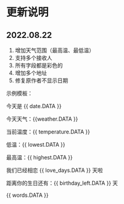 # 更新说明

## 2022.08.22

1. 增加天气范围（最高温、最低温）
2. 支持多个接收人
3. 所有字段都是彩色的
4. 增加多个地址
5. 修复原作者不显示日期

示例模板：

今天是 {{ date.DATA }}

今天天气：{{weather.DATA }}

当前温度：{{ temperature.DATA }}

低温：{{ lowest.DATA }}

最高温：{{ highest.DATA }}

我们已经相恋 {{ love_days.DATA }} 天啦

距离你的生日还有：{{ birthday_left.DATA }} 天

{{ words.DATA }}
